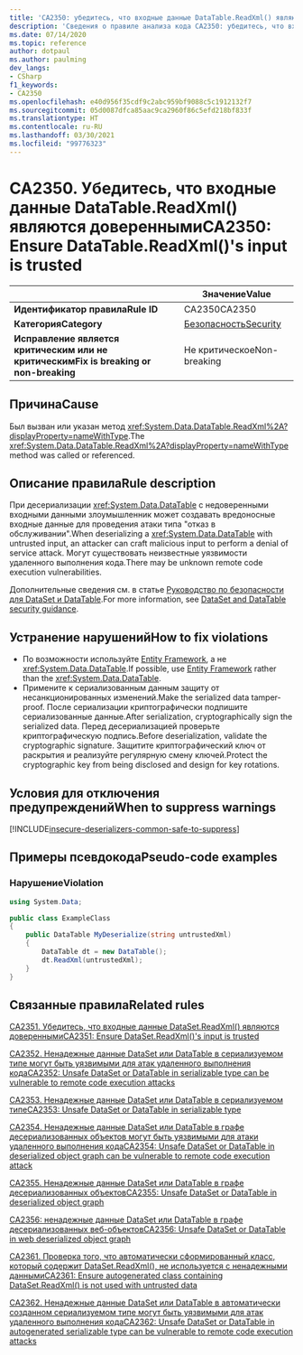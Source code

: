 ```yaml
---
title: 'CA2350: убедитесь, что входные данные DataTable.ReadXml() являются доверенными (анализ кода)'
description: 'Сведения о правиле анализа кода CA2350: убедитесь, что входные данные DataTable.ReadXml() являются доверенными'
ms.date: 07/14/2020
ms.topic: reference
author: dotpaul
ms.author: paulming
dev_langs:
- CSharp
f1_keywords:
- CA2350
ms.openlocfilehash: e40d956f35cdf9c2abc959bf9088c5c1912132f7
ms.sourcegitcommit: 05d0087dfca85aac9ca2960f86c5efd218bf833f
ms.translationtype: HT
ms.contentlocale: ru-RU
ms.lasthandoff: 03/30/2021
ms.locfileid: "99776323"
---
```

# <a name="ca2350-ensure-datatablereadxmls-input-is-trusted"></a><span data-ttu-id="1898f-103">CA2350. Убедитесь, что входные данные DataTable.ReadXml() являются доверенными</span><span class="sxs-lookup"><span data-stu-id="1898f-103">CA2350: Ensure DataTable.ReadXml()'s input is trusted</span></span>

| | <span data-ttu-id="1898f-104">Значение</span><span class="sxs-lookup"><span data-stu-id="1898f-104">Value</span></span> |
|-|-|
| <span data-ttu-id="1898f-105">**Идентификатор правила**</span><span class="sxs-lookup"><span data-stu-id="1898f-105">**Rule ID**</span></span> |<span data-ttu-id="1898f-106">CA2350</span><span class="sxs-lookup"><span data-stu-id="1898f-106">CA2350</span></span>|
| <span data-ttu-id="1898f-107">**Категория**</span><span class="sxs-lookup"><span data-stu-id="1898f-107">**Category**</span></span> |[<span data-ttu-id="1898f-108">Безопасность</span><span class="sxs-lookup"><span data-stu-id="1898f-108">Security</span></span>](security-warnings.md)|
| <span data-ttu-id="1898f-109">**Исправление является критическим или не критическим**</span><span class="sxs-lookup"><span data-stu-id="1898f-109">**Fix is breaking or non-breaking**</span></span> |<span data-ttu-id="1898f-110">Не критическое</span><span class="sxs-lookup"><span data-stu-id="1898f-110">Non-breaking</span></span>|

## <a name="cause"></a><span data-ttu-id="1898f-111">Причина</span><span class="sxs-lookup"><span data-stu-id="1898f-111">Cause</span></span>

<span data-ttu-id="1898f-112">Был вызван или указан метод <xref:System.Data.DataTable.ReadXml%2A?displayProperty=nameWithType>.</span><span class="sxs-lookup"><span data-stu-id="1898f-112">The <xref:System.Data.DataTable.ReadXml%2A?displayProperty=nameWithType> method was called or referenced.</span></span>

## <a name="rule-description"></a><span data-ttu-id="1898f-113">Описание правила</span><span class="sxs-lookup"><span data-stu-id="1898f-113">Rule description</span></span>

<span data-ttu-id="1898f-114">При десериализации <xref:System.Data.DataTable> с недоверенными входными данными злоумышленник может создавать вредоносные входные данные для проведения атаки типа "отказ в обслуживании".</span><span class="sxs-lookup"><span data-stu-id="1898f-114">When deserializing a <xref:System.Data.DataTable> with untrusted input, an attacker can craft malicious input to perform a denial of service attack.</span></span> <span data-ttu-id="1898f-115">Могут существовать неизвестные уязвимости удаленного выполнения кода.</span><span class="sxs-lookup"><span data-stu-id="1898f-115">There may be unknown remote code execution vulnerabilities.</span></span>

<span data-ttu-id="1898f-116">Дополнительные сведения см. в статье [Руководство по безопасности для DataSet и DataTable](../../../framework/data/adonet/dataset-datatable-dataview/security-guidance.md).</span><span class="sxs-lookup"><span data-stu-id="1898f-116">For more information, see [DataSet and DataTable security guidance](../../../framework/data/adonet/dataset-datatable-dataview/security-guidance.md).</span></span>

## <a name="how-to-fix-violations"></a><span data-ttu-id="1898f-117">Устранение нарушений</span><span class="sxs-lookup"><span data-stu-id="1898f-117">How to fix violations</span></span>

- <span data-ttu-id="1898f-118">По возможности используйте [Entity Framework](/ef/), а не <xref:System.Data.DataTable>.</span><span class="sxs-lookup"><span data-stu-id="1898f-118">If possible, use [Entity Framework](/ef/) rather than the <xref:System.Data.DataTable>.</span></span>
- <span data-ttu-id="1898f-119">Примените к сериализованным данным защиту от несанкционированных изменений.</span><span class="sxs-lookup"><span data-stu-id="1898f-119">Make the serialized data tamper-proof.</span></span> <span data-ttu-id="1898f-120">После сериализации криптографически подпишите сериализованные данные.</span><span class="sxs-lookup"><span data-stu-id="1898f-120">After serialization, cryptographically sign the serialized data.</span></span> <span data-ttu-id="1898f-121">Перед десериализацией проверьте криптографическую подпись.</span><span class="sxs-lookup"><span data-stu-id="1898f-121">Before deserialization, validate the cryptographic signature.</span></span> <span data-ttu-id="1898f-122">Защитите криптографический ключ от раскрытия и реализуйте регулярную смену ключей.</span><span class="sxs-lookup"><span data-stu-id="1898f-122">Protect the cryptographic key from being disclosed and design for key rotations.</span></span>

## <a name="when-to-suppress-warnings"></a><span data-ttu-id="1898f-123">Условия для отключения предупреждений</span><span class="sxs-lookup"><span data-stu-id="1898f-123">When to suppress warnings</span></span>

[!INCLUDE[insecure-deserializers-common-safe-to-suppress](~/includes/code-analysis/insecure-deserializers-common-safe-to-suppress.md)]

## <a name="pseudo-code-examples"></a><span data-ttu-id="1898f-124">Примеры псевдокода</span><span class="sxs-lookup"><span data-stu-id="1898f-124">Pseudo-code examples</span></span>

### <a name="violation"></a><span data-ttu-id="1898f-125">Нарушение</span><span class="sxs-lookup"><span data-stu-id="1898f-125">Violation</span></span>

```csharp
using System.Data;

public class ExampleClass
{
    public DataTable MyDeserialize(string untrustedXml)
    {
        DataTable dt = new DataTable();
        dt.ReadXml(untrustedXml);
    }
}
```

## <a name="related-rules"></a><span data-ttu-id="1898f-126">Связанные правила</span><span class="sxs-lookup"><span data-stu-id="1898f-126">Related rules</span></span>

[<span data-ttu-id="1898f-127">CA2351. Убедитесь, что входные данные DataSet.ReadXml() являются доверенными</span><span class="sxs-lookup"><span data-stu-id="1898f-127">CA2351: Ensure DataSet.ReadXml()'s input is trusted</span></span>](ca2351.md)

[<span data-ttu-id="1898f-128">CA2352. Ненадежные данные DataSet или DataTable в сериализуемом типе могут быть уязвимыми для атак удаленного выполнения кода</span><span class="sxs-lookup"><span data-stu-id="1898f-128">CA2352: Unsafe DataSet or DataTable in serializable type can be vulnerable to remote code execution attacks</span></span>](ca2352.md)

[<span data-ttu-id="1898f-129">CA2353. Ненадежные данные DataSet или DataTable в сериализуемом типе</span><span class="sxs-lookup"><span data-stu-id="1898f-129">CA2353: Unsafe DataSet or DataTable in serializable type</span></span>](ca2353.md)

[<span data-ttu-id="1898f-130">CA2354. Ненадежные данные DataSet или DataTable в графе десериализованных объектов могут быть уязвимыми для атаки удаленного выполнения кода</span><span class="sxs-lookup"><span data-stu-id="1898f-130">CA2354: Unsafe DataSet or DataTable in deserialized object graph can be vulnerable to remote code execution attack</span></span>](ca2354.md)

[<span data-ttu-id="1898f-131">CA2355. Ненадежные данные DataSet или DataTable в графе десериализованных объектов</span><span class="sxs-lookup"><span data-stu-id="1898f-131">CA2355: Unsafe DataSet or DataTable in deserialized object graph</span></span>](ca2355.md)

[<span data-ttu-id="1898f-132">CA2356: ненадежные данные DataSet или DataTable в графе десериализованных веб-объектов</span><span class="sxs-lookup"><span data-stu-id="1898f-132">CA2356: Unsafe DataSet or DataTable in web deserialized object graph</span></span>](ca2356.md)

[<span data-ttu-id="1898f-133">CA2361. Проверка того, что автоматически сформированный класс, который содержит DataSet.ReadXml(), не используется с ненадежными данными</span><span class="sxs-lookup"><span data-stu-id="1898f-133">CA2361: Ensure autogenerated class containing DataSet.ReadXml() is not used with untrusted data</span></span>](ca2361.md)

[<span data-ttu-id="1898f-134">CA2362. Ненадежные данные DataSet или DataTable в автоматически созданном сериализуемом типе могут быть уязвимыми для атак удаленного выполнения кода</span><span class="sxs-lookup"><span data-stu-id="1898f-134">CA2362: Unsafe DataSet or DataTable in autogenerated serializable type can be vulnerable to remote code execution attacks</span></span>](ca2362.md)
